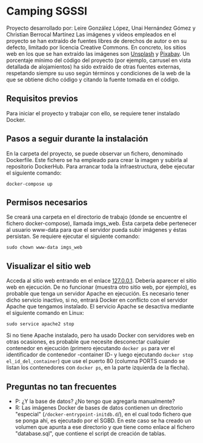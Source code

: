 # Camping SGSSI
Proyecto desarrollado por: Leire González López, Unai Hernández Gómez y Christian Berrocal Martínez
Las imágenes y vídeos empleados en el proyecto se han extraído de fuentes libres de derechos de autor o en su defecto, limitado por licencia Creative Commons. En concreto, los sitios web en los que se han extraído las imágenes son [Unsplash](https://unsplash.com/) y [Pixabay](https://pixabay.com/es/).
Un porcentaje mínimo del código del proyecto (por ejemplo, carrusel en vista detallada de alojamientos) ha sido extraído de otras fuentes externas, respetando siempre su uso según términos y condiciones de la web de la que se obtiene dicho código y citando la fuente tomada en el código.

## Requisitos previos
Para iniciar el proyecto y trabajar con ello, se requiere tener instalado Docker.
## Pasos a seguir durante la instalación
En la carpeta del proyecto, se puede observar un fichero, denominado Dockerfile. Este fichero se ha empleado para crear la imagen y subirla al repositorio DockerHub.
Para arrancar toda la infraestructura, debe ejecutar el siguiente comando:
```console
docker-compose up
```

## Permisos necesarios
Se creará una carpeta en el directorio de trabajo (donde se encuentre el fichero docker-compose), llamada imgs_web. Esta carpeta debe pertenecer al usuario www-data para que el servidor pueda subir imágenes y éstas persistan. Se requiere ejecutar el siguiente comando:
```console
sudo chown www-data imgs_web
```

## Visualizar el sitio web
Acceda al sitio web entrando en el enlace [127.0.0.1](http://127.0.0.1). Debería aparecer el sitio web en ejecución. De no funcionar (muestra otro sitio web, por ejemplo), es probable que tenga un servidor Apache en ejecución. Es necesario tener dicho servicio inactivo, si no, entrará Docker en conflicto con el servidor Apache que tengamos instalado. El servicio Apache se desactiva mediante el siguiente comando en Linux:
```console
sudo service apache2 stop
```
Si no tiene Apache instalado, pero ha usado Docker con servidores web en otras ocasiones, es probable que necesite desconectar cualquier contenedor en ejecución (primero ejecutando ```docker ps``` para ver el identificador de contenedor -container ID- y luego ejecutando ```docker stop el_id_del_container```) que use el puerto 80 (columna PORTS cuando se listan los contenedores con ```docker ps```, en la parte izquierda de la flecha).

## Preguntas no tan frecuentes
- P: ¿Y la base de datos? ¿No tengo que agregarla manualmente?
- R: Las imágenes Docker de bases de datos contienen un directorio "especial" (```/docker-entrypoint-initdb.d```/), en el cual todo fichero que se ponga ahí, es ejecutado por el SGBD. En este caso se ha creado un volumen que apunta a ese directorio y que tiene como enlace al fichero "database.sql", que contiene el script de creación de tablas.